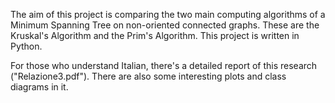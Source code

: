 The aim of this project is comparing the two main computing algorithms of a Minimum Spanning Tree on non-oriented connected graphs.
These are the Kruskal's Algorithm and the Prim's Algorithm.
This project is written in Python.

 For those who understand Italian, there's a detailed report of this research ("Relazione3.pdf"). There are also some interesting plots and class diagrams in it.
